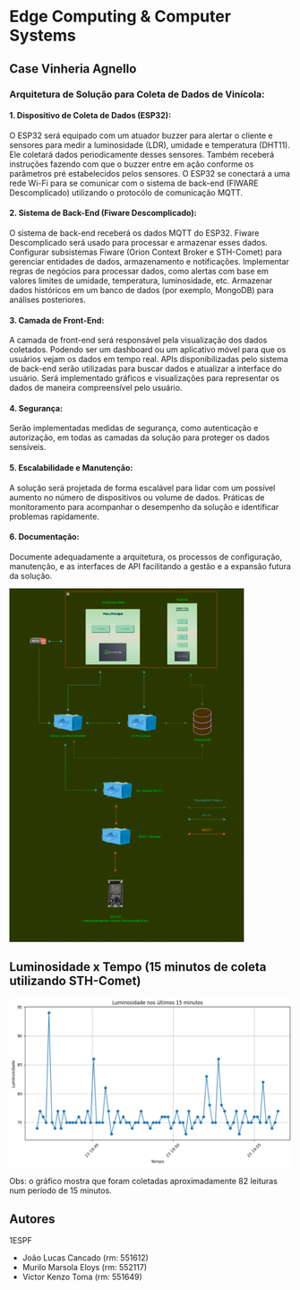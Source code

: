 # Edge Computing & Computer Systems

## Case Vinheria Agnello

### Arquitetura de Solução para Coleta de Dados de Vinícola:

#### 1. Dispositivo de Coleta de Dados (ESP32):

O ESP32 será equipado com um atuador buzzer para alertar o cliente e sensores para medir a luminosidade (LDR), umidade e temperatura (DHT11).
Ele coletará dados periodicamente desses sensores. Também receberá instruções fazendo com que o buzzer entre em ação conforme os parâmetros pré estabelecidos pelos sensores.
O ESP32 se conectará a uma rede Wi-Fi para se comunicar com o sistema de back-end (FIWARE Descomplicado) utilizando o protocólo de comunicação MQTT.

#### 2. Sistema de Back-End (Fiware Descomplicado):

O sistema de back-end receberá os dados MQTT do ESP32.
Fiware Descomplicado será usado para processar e armazenar esses dados.
Configurar subsistemas Fiware (Orion Context Broker e STH-Comet) para gerenciar entidades de dados, armazenamento e notificações.
Implementar regras de negócios para processar dados, como alertas com base em valores limites de umidade, temperatura, luminosidade, etc.
Armazenar dados históricos em um banco de dados (por exemplo, MongoDB) para análises posteriores.
#### 3. Camada de Front-End:

A camada de front-end será responsável pela visualização dos dados coletados.
Podendo ser um dashboard ou um aplicativo móvel para que os usuários vejam os dados em tempo real.
APIs disponibilizadas pelo sistema de back-end serão utilizadas para buscar dados e atualizar a interface do usuário.
Será implementado gráficos e visualizações para representar os dados de maneira compreensível pelo usuário.
#### 4. Segurança:

Serão implementadas medidas de segurança, como autenticação e autorização, em todas as camadas da solução para proteger os dados sensíveis.
#### 5. Escalabilidade e Manutenção:

A solução será projetada de forma escalável para lidar com um possível aumento no número de dispositivos ou volume de dados.
Práticas de monitoramento para acompanhar o desempenho da solução e identificar problemas rapidamente.
#### 6. Documentação:

Documente adequadamente a arquitetura, os processos de configuração, manutenção, e as interfaces de API facilitando a gestão e a expansão futura da solução.

<img src="./img/Captura de tela 2023-09-29 175440.png">

<br>

## Luminosidade x Tempo (15 minutos de coleta utilizando STH-Comet)

<img src="./img//grafico-luminosidade-15.png">

Obs: o gráfico mostra que foram coletadas aproximadamente 82 leituras num período de 15 minutos.



## Autores

1ESPF

- João Lucas Cancado (rm: 551612)
- Murilo Marsola Eloys (rm: 552117)
- Victor Kenzo Toma (rm: 551649)


